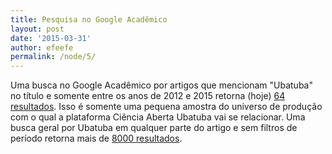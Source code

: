 ```yaml
---
title: Pesquisa no Google Acadêmico
layout: post
date: '2015-03-31'
author: efeefe
permalink: /node/5/
---
```


Uma busca no Google Acadêmico por artigos que mencionam "Ubatuba" no título e somente entre os anos de 2012 e 2015 retorna (hoje) [64 resultados](https://scholar.google.com.br/scholar?start=0&q=tudonot%C3%ADtulo:+Ubatuba&hl=pt-BR&lr=lang_pt&as_sdt=1,5&as_ylo=2012&as_yhi=2015&as_vis=1 "https://scholar.google.com.br/scholar?start=0&q=tudonot%C3%ADtulo:+Ubatuba&hl=pt-BR&lr=lang_pt&as_sdt=1,5&as_ylo=2012&as_yhi=2015&as_vis=1"). Isso é somente uma pequena amostra do universo de produção com o qual a plataforma Ciência Aberta Ubatuba vai se relacionar. Uma busca geral por Ubatuba em qualquer parte do artigo e sem filtros de período retorna mais de [8000 resultados](https://scholar.google.com.br/scholar?q=Ubatuba&hl=pt-BR&lr=lang_pt&as_sdt=1,5&as_vis=1 "https://scholar.google.com.br/scholar?q=Ubatuba&hl=pt-BR&lr=lang_pt&as_sdt=1,5&as_vis=1").